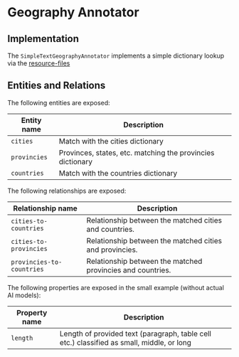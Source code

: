 # Geography Annotator 

## Implementation

The `SimpleTextGeographyAnnotator` implements a simple dictionary lookup via the [resource-files](./nlp_annotator_api/resources/)

## Entities and Relations

The following entities are exposed:

| Entity name  | Description |
| ------------ | ----------- |
| `cities` | Match with the cities dictionary |
| `provincies` | Provinces, states, etc. matching the provincies dictionary |
| `countries` | Match with the countries dictionary |

The following relationships are exposed:

| Relationship name  | Description |
| ------------ | ----------- |
| `cities-to-countries` | Relationship between the matched cities and countries. |
| `cities-to-provincies` | Relationship between the matched cities and provincies.  |
| `provincies-to-countries` | Relationship between the matched provincies and countries. |

The following properties are exposed in the small example (without actual AI models):

| Property name  | Description |
| ------------ | ----------- |
| `length` | Length of provided text (paragraph, table cell etc.) classified as small, middle, or long |

